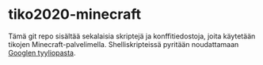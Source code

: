 # tiko2020-minecraft

Tämä git repo sisältää sekalaisia skriptejä ja konffitiedostoja, joita käytetään tikojen Minecraft-palvelimella. Shelliskripteissä pyritään noudattamaan [Googlen tyyliopasta](https://google.github.io/styleguide/shellguide.html).

